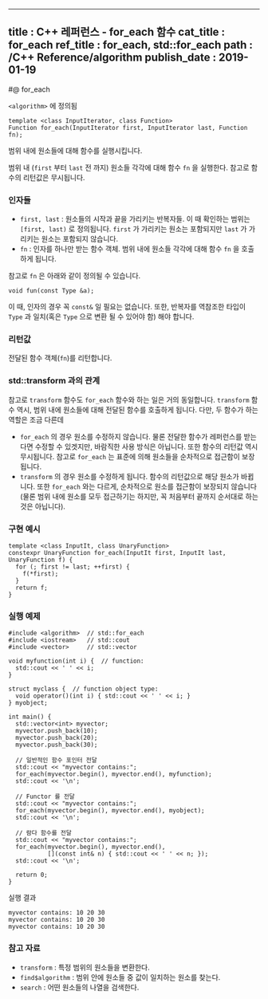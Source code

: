 ----------------
title : C++ 레퍼런스 - for_each 함수
cat_title : for_each
ref_title : for_each, std::for_each
path : /C++ Reference/algorithm
publish_date : 2019-01-19
----------------

#@ for_each

`<algorithm>` 에 정의됨

```cpp-formatted
template <class InputIterator, class Function>
Function for_each(InputIterator first, InputIterator last, Function fn);
```

범위 내에 원소들에 대해 함수를 실행시킵니다.

범위 내 (`first` 부터 `last` 전 까지) 원소들 각각에 대해 함수 `fn` 을 실행한다. 참고로 함수의 리턴값은 무시됩니다.

### 인자들

* `first, last` : 원소들의 시작과 끝을 가리키는 반복자들. 이 때 확인하는 범위는 `[first, last)` 로 정의됩니다. `first` 가 가리키는 원소는 포함되지만 `last` 가 가리키는 원소는 포함되지 않습니다.
* `fn` : 인자를 하나만 받는 함수 객체. 범위 내에 원소들 각각에 대해 함수 `fn` 을 호출하게 됩니다.

참고로 `fn` 은 아래와 같이 정의될 수 있습니다.

```cpp-formatted
void fun(const Type &a);
```

이 때, 인자의 경우 꼭 `const&` 일 필요는 없습니다. 또한, 반복자를 역참조한 타입이 `Type` 과 일치(혹은 `Type` 으로 변환 될 수 있어야 함) 해야 합니다.


### 리턴값

전달된 함수 객체(`fn`)를 리턴합니다.

### std::transform 과의 관계

참고로 `transform` 함수도 `for_each` 함수와 하는 일은 거의 동일합니다. `transform` 함수 역시, 범위 내에 원소들에 대해 전달된 함수를 호출하게 됩니다. 다만, 두 함수가 하는 역할은 조금 다른데

* `for_each` 의 경우 원소를 수정하지 않습니다. 물론 전달한 함수가 레퍼런스를 받는다면 수정할 수 있겟지만, 바람직한 사용 방식은 아닙니다. 또한 함수의 리턴값 역시 무시됩니다. 참고로 `for_each` 는 표준에 의해 원소들을 순차적으로 접근함이 보장됩니다.
* `transform` 의 경우 원소를 수정하게 됩니다. 함수의 리턴값으로 해당 원소가 바뀝니다. 또한 `for_each` 와는 다르게, 순차적으로 원소를 접근함이 보장되지 않습니다 (물론 범위 내에 원소를 모두 접근하기는 하지만, 꼭 처음부터 끝까지 순서대로 하는 것은 아닙니다).

### 구현 예시

```cpp-formatted
template <class InputIt, class UnaryFunction>
constexpr UnaryFunction for_each(InputIt first, InputIt last, UnaryFunction f) {
  for (; first != last; ++first) {
    f(*first);
  }
  return f;
}
```

### 실행 예제

```cpp-formatted
#include <algorithm>  // std::for_each
#include <iostream>   // std::cout
#include <vector>     // std::vector

void myfunction(int i) {  // function:
  std::cout << ' ' << i;
}

struct myclass {  // function object type:
  void operator()(int i) { std::cout << ' ' << i; }
} myobject;

int main() {
  std::vector<int> myvector;
  myvector.push_back(10);
  myvector.push_back(20);
  myvector.push_back(30);

  // 일반적인 함수 포인터 전달
  std::cout << "myvector contains:";
  for_each(myvector.begin(), myvector.end(), myfunction);
  std::cout << '\n';

  // Functor 를 전달
  std::cout << "myvector contains:";
  for_each(myvector.begin(), myvector.end(), myobject);
  std::cout << '\n';

  // 람다 함수를 전달
  std::cout << "myvector contains:";
  for_each(myvector.begin(), myvector.end(),
           [](const int& n) { std::cout << ' ' << n; });
  std::cout << '\n';

  return 0;
}
```

실행 결과

```exec
myvector contains: 10 20 30
myvector contains: 10 20 30
myvector contains: 10 20 30
```

### 참고 자료

* `transform` : 특정 범위의 원소들을 변환한다.
* `find$algorithm` : 범위 안에 원소들 중 값이 일치하는 원소를 찾는다.
* `search` : 어떤 원소들의 나열을 검색한다.